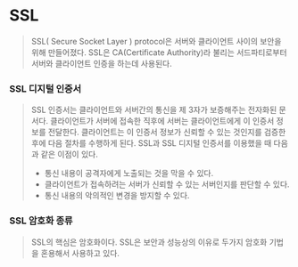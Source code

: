 # SSL

> SSL( Secure Socket Layer ) protocol은 서버와 클라이언트 사이의 보안을 위해 만들어졌다. SSL은 CA(Certificate Authority)라 불리는 서드파티로부터 서버와 클라이언트 인증을 하는데 사용된다.



### SSL 디지털 인증서

> SSL 인증서는 클라이언트와 서버간의 통신을 제 3자가 보증해주는 전자화된 문서다. 클라이언트가 서버에 접속한 직후에 서버는 클라이언트에게 이 인증서 정보를 전달한다. 클라이언트는 이 인증서 정보가 신뢰할 수 있는 것인지를 검증한 후에 다음 절차를 수행하게 된다. SSL과 SSL 디지털 인증서를 이용했을 때 다음과 같은 이점이 있다.
>
> - 통신 내용이 공격자에게 노출되는 것을 막을 수 있다.
> - 클라이언트가 접속하려는 서버가 신뢰할 수 있는 서버인지를 판단할 수 있다.
> - 통신 내용의 악의적인 변경을 방지할 수 있다.



### SSL 암호화 종류

> SSL의 핵심은 암호화이다. SSL은 보안과 성능상의 이유로 두가지 암호화 기법을 혼용해서 사용하고 있다.

